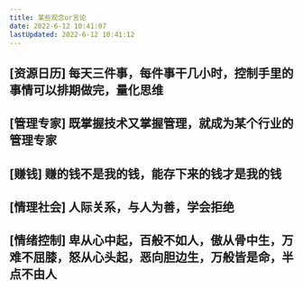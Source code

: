 ```yaml
---
title: 某些观念or言论
date: 2022-6-12 10:41:07
lastUpdated: 2022-6-12 10:41:12
---
```


## [资源日历] 每天三件事，每件事干几小时，控制手里的事情可以排期做完，量化思维

## [管理专家] 既掌握技术又掌握管理，就成为某个行业的管理专家

## [赚钱] 赚的钱不是我的钱，能存下来的钱才是我的钱

## [情理社会] 人际关系，与人为善，学会拒绝

## [情绪控制] 卑从心中起，百般不如人，傲从骨中生，万难不屈膝，怒从心头起，恶向胆边生，万般皆是命，半点不由人
